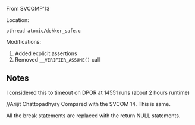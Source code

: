 From SVCOMP'13

Location:

    pthread-atomic/dekker_safe.c

Modifications:

1. Added explicit assertions
1. Removed `__VERIFIER_ASSUME()` call

## Notes
I considered this to timeout on DPOR at 14551 runs (about 2 hours runtime)

//Arijit Chattopadhyay
Compared with the SVCOM 14. This is same.

All the break statements are replaced with the return NULL statements.
